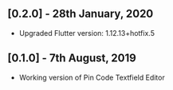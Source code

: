 ## [0.2.0] - 28th January, 2020

* Upgraded Flutter version: 1.12.13+hotfix.5

## [0.1.0] - 7th August, 2019

* Working version of Pin Code Textfield Editor
